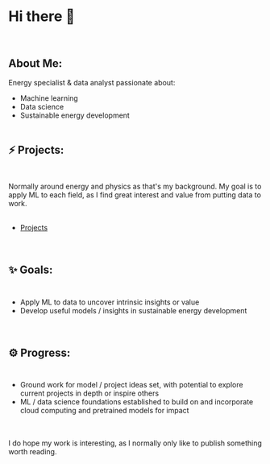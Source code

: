 # Hi there 👋<br><br>
## About Me:
Energy specialist & data analyst passionate about:<br>
* Machine learning<br>
* Data science<br>
* Sustainable energy development<br><br>

## ⚡ Projects:<br><br>
Normally around energy and physics as that's my background. My goal is to apply ML to each field, as I find great interest and value from putting data to work.<br><br>
* [Projects](https://github.com/JeffM-Code/PortfolioWork)<br><br><br>

## ✨ Goals:<br><br>
* Apply ML to data to uncover intrinsic insights or value<br>
* Develop useful models / insights in sustainable energy development<br><br><br>

## ⚙️ Progress:<br><br>
* Ground work for model / project ideas set, with potential to explore current projects in depth or inspire others<br>
* ML / data science foundations established to build on and incorporate cloud computing and pretrained models for impact<br><br><br>

I do hope my work is interesting, as I normally only like to publish something worth reading.
